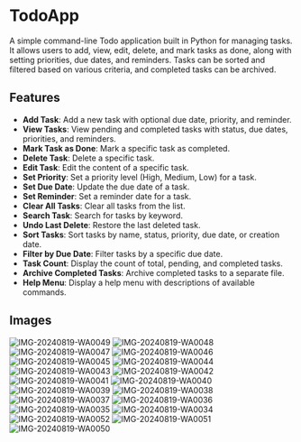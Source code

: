 # TodoApp

A simple command-line Todo application built in Python for managing tasks. It allows users to add, view, edit, delete, and mark tasks as done, along with setting priorities, due dates, and reminders. Tasks can be sorted and filtered based on various criteria, and completed tasks can be archived.

## Features

- **Add Task**: Add a new task with optional due date, priority, and reminder.
- **View Tasks**: View pending and completed tasks with status, due dates, priorities, and reminders.
- **Mark Task as Done**: Mark a specific task as completed.
- **Delete Task**: Delete a specific task.
- **Edit Task**: Edit the content of a specific task.
- **Set Priority**: Set a priority level (High, Medium, Low) for a task.
- **Set Due Date**: Update the due date of a task.
- **Set Reminder**: Set a reminder date for a task.
- **Clear All Tasks**: Clear all tasks from the list.
- **Search Task**: Search for tasks by keyword.
- **Undo Last Delete**: Restore the last deleted task.
- **Sort Tasks**: Sort tasks by name, status, priority, due date, or creation date.
- **Filter by Due Date**: Filter tasks by a specific due date.
- **Task Count**: Display the count of total, pending, and completed tasks.
- **Archive Completed Tasks**: Archive completed tasks to a separate file.
- **Help Menu**: Display a help menu with descriptions of available commands.

## Images

![IMG-20240819-WA0049](https://github.com/user-attachments/assets/224eb6f1-1eb6-4382-9154-a05895789536)
![IMG-20240819-WA0048](https://github.com/user-attachments/assets/59f73bcf-6ea8-4267-9c7d-f7b322cfa971)
![IMG-20240819-WA0047](https://github.com/user-attachments/assets/fe1d514d-9f08-464b-ab93-6b71e142748f)
![IMG-20240819-WA0046](https://github.com/user-attachments/assets/91684819-65c0-4c2e-b152-2702f952fd6f)
![IMG-20240819-WA0045](https://github.com/user-attachments/assets/56e1fcdc-c2f1-484e-8f68-5ef5ab33684e)
![IMG-20240819-WA0044](https://github.com/user-attachments/assets/beea02ed-e561-433f-bd74-78f88224dda7)
![IMG-20240819-WA0043](https://github.com/user-attachments/assets/0e8dec9a-2a10-4921-9e7e-209143325407)
![IMG-20240819-WA0042](https://github.com/user-attachments/assets/7192532b-8aca-4bdc-88e3-b38030785981)
![IMG-20240819-WA0041](https://github.com/user-attachments/assets/a30a5b40-445c-4051-a320-6554fa76512d)
![IMG-20240819-WA0040](https://github.com/user-attachments/assets/c2161e89-334c-4512-a869-76d0958e5acb)
![IMG-20240819-WA0039](https://github.com/user-attachments/assets/15535a8e-c2b3-406b-a189-bdc5ed4358b1)
![IMG-20240819-WA0038](https://github.com/user-attachments/assets/a37dd5ce-07fd-4115-8d8b-aa17765cfd1c)
![IMG-20240819-WA0037](https://github.com/user-attachments/assets/f614c710-1f46-4548-867a-55f2fb6f22b5)
![IMG-20240819-WA0036](https://github.com/user-attachments/assets/79b14abb-d133-448c-9d3b-bca21e83b923)
![IMG-20240819-WA0035](https://github.com/user-attachments/assets/6d5d3740-6e37-41e0-a728-15f301b80976)
![IMG-20240819-WA0034](https://github.com/user-attachments/assets/056a60bb-ffc2-4106-9421-45293ec2e9bd)
![IMG-20240819-WA0052](https://github.com/user-attachments/assets/2d404c4b-c367-4723-90b4-75e73d79830c)
![IMG-20240819-WA0051](https://github.com/user-attachments/assets/3d19af64-e3d7-4779-a83b-0bdc614f8fb7)
![IMG-20240819-WA0050](https://github.com/user-attachments/assets/d9b4cc25-6365-4ace-b064-12e2e4415e04)

